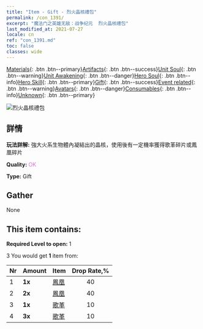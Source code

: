 ```yaml
---
title: "Item - Gift - 烈火晶核禮包"
permalink: /con_1391/
excerpt: "魔法门之英雄无敌：战争纪元  烈火晶核禮包"
last_modified_at: 2021-07-27
locale: cn
ref: "con_1391.md"
toc: false
classes: wide
---
```

 [Materials](/ItemsCN/){: .btn .btn--primary}[Artifacts](/ItemsCN/Artifacts/){: .btn .btn--success}[Unit Soul](/ItemsCN/UnitSoul/){: .btn .btn--warning}[Unit Awakening](/ItemsCN/UnitAwakening/){: .btn .btn--danger}[Hero Soul](/ItemsCN/HeroSoul/){: .btn .btn--info}[Hero Skill](/ItemsCN/HeroSkill/){: .btn .btn--primary}[Gift](/ItemsCN/Gift/){: .btn .btn--success}[Event related](/ItemsCN/Events/){: .btn .btn--warning}[Avatars](/ItemsCN/Avatars/){: .btn .btn--danger}[Consumables](/ItemsCN/Consumables/){: .btn .btn--info}[Unknown](/ItemsCN/Unknown/){: .btn .btn--primary}

 ![烈火晶核禮包](/images/t/i_907005.png)

## 詳情
 **玩法詳解:** 強大火系生物體內凝結出的晶核，使用後有一定機率獲得歌革碎片或鳳凰碎片

 **Quality:** <span style="color: #DA70D6">OK</span>

 **Type:** Gift

## Gather

  None

## This item contains:

 **Required Level to open:** 1

 3 You would get **1** item  from:

  | Nr | Amount |     Item    | Drop Rate,% |
  |:---|:-------|:------------|:---------:|
  | 1 |  **1x** | [鳳凰](/cn/Items/unt_268/) | 40 | 
  | 2 |  **2x** | [鳳凰](/cn/Items/unt_268/) | 40 | 
  | 3 |  **1x** | [歌革](/cn/Items/unt_227/) | 10 | 
  | 4 |  **3x** | [歌革](/cn/Items/unt_227/) | 10 | 
